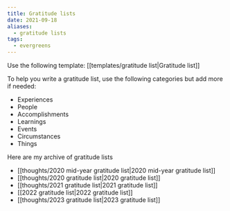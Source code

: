 ```yaml
---
title: Gratitude lists
date: 2021-09-18
aliases:
  - gratitude lists
tags:
  - evergreens
---
```

Use the following template: [[templates/gratitude list|Gratitude list]]

To help you write a gratitude list, use the following categories but add more if needed:

- Experiences
- People
- Accomplishments
- Learnings
- Events
- Circumstances
- Things

Here are my archive of gratitude lists
- [[thoughts/2020 mid-year gratitude list|2020 mid-year gratitude list]]
- [[thoughts/2020 gratitude list|2020 gratitude list]]
- [[thoughts/2021 gratitude list|2021 gratitude list]]
- [[2022 gratitude list|2022 gratitude list]]
- [[thoughts/2023 gratitude list|2023 gratitude list]]